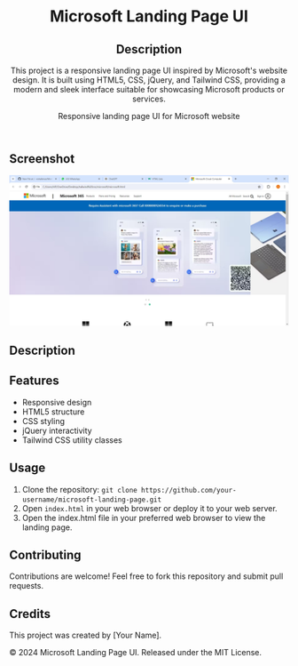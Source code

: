 
<header>
    <h1>Microsoft Landing Page UI</h1>
  <h2>Description</h2>
This project is a responsive landing page UI inspired by Microsoft's website design. It is built using HTML5, CSS, jQuery, and Tailwind CSS, providing a modern and sleek interface suitable for showcasing Microsoft products or services.
    <p>Responsive landing page UI for Microsoft website</p>
</header>

## Screenshot

![Microsoft Landing Page Screenshot](./microsoft.jpg)

## Description
<section>
    <h2>Features</h2>
    <ul>
        <li>Responsive design</li>
        <li>HTML5 structure</li>
        <li>CSS styling</li>
        <li>jQuery interactivity</li>
        <li>Tailwind CSS utility classes</li>
    </ul>
</section>

<section>
    <h2>Usage</h2>
    <ol>
        <li>Clone the repository: <code>git clone https://github.com/your-username/microsoft-landing-page.git</code></li>
        <li>Open <code>index.html</code> in your web browser or deploy it to your web server.</li>
            <li>Open the index.html file in your preferred web browser to view the landing page.</li>
    </ol>
</section>

<section>
    <h2>Contributing</h2>
    <p>Contributions are welcome! Feel free to fork this repository and submit pull requests.</p>
</section>

<section>
    <h2>Credits</h2>
    <p>This project was created by [Your Name].</p>
</section>

<footer>
    <p>© 2024 Microsoft Landing Page UI. Released under the MIT License.</p>
</footer>

</body>
</html>
